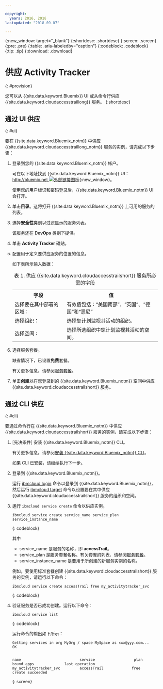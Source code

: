 ```yaml
---

copyright:
  years: 2016, 2018
lastupdated: "2018-09-07"

---
```


{:new_window: target="_blank"}
{:shortdesc: .shortdesc}
{:screen: .screen}
{:pre: .pre}
{:table: .aria-labeledby="caption"}
{:codeblock: .codeblock}
{:tip: .tip}
{:download: .download}



# 供应 Activity Tracker
{: #provision}

您可以从 {{site.data.keyword.Bluemix}} UI 或从命令行供应 {{site.data.keyword.cloudaccesstraillong}} 服务。
{:shortdesc}


## 通过 UI 供应
{: #ui}

要在 {{site.data.keyword.Bluemix_notm}} 中供应 {{site.data.keyword.cloudaccesstraillong_notm}} 服务的实例，请完成以下步骤：

1. 登录到您的 {{site.data.keyword.Bluemix_notm}} 帐户。

    可在以下地址找到 {{site.data.keyword.Bluemix_notm}} UI：[http://bluemix.net ![外部链接图标](../../../icons/launch-glyph.svg "外部链接图标")](http://bluemix.net){:new_window}。
    
	使用您的用户标识和密码登录后，{{site.data.keyword.Bluemix_notm}} UI 会打开。

2. 单击**目录**。这将打开 {{site.data.keyword.Bluemix_notm}} 上可用的服务的列表。

3. 选择**安全性**类别以过滤显示的服务列表。

    该服务还在 **DevOps** 类别下提供。

4. 单击 **Activity Tracker** 磁贴。

5. 配置用于定义要供应服务的位置的信息。 

    如下表所示输入数据： 

    <table>
	  <caption>表 1. 供应 {{site.data.keyword.cloudaccesstrailshort}} 服务所必需的字段</caption>
	  <tr>
	    <th>字段</th>
		<th>值</th>
	  </tr>
	  <tr>
	    <td>选择要在其中部署的区域：</td>
		<td>有效值包括：“美国南部”、“英国”、“德国”和“悉尼”</td>
	  </tr>
	  <tr>
	    <td>选择组织：</td>
		<td>选择您计划监视其活动的组织。</td>
	  </tr>
	  <tr>
	    <td>选择空间：</td>
		<td>选择所选组织中您计划监视其活动的空间。</td>
	  </tr>
	</table>

6. 选择服务套餐。 

    缺省情况下，已设置**免费**套餐。

    有关更多信息，请参阅[服务套餐](/docs/services/cloud-activity-tracker/how-to/change_plan.html#change_plan)。
	
7. 单击**创建**以在您登录到的 {{site.data.keyword.Bluemix_notm}} 空间中供应 {{site.data.keyword.cloudaccesstrailshort}} 服务。
  
 

## 通过 CLI 供应
{: #cli}

要通过命令行在 {{site.data.keyword.Bluemix_notm}} 中供应 {{site.data.keyword.cloudaccesstrailshort}} 服务的实例，请完成以下步骤：

1. [先决条件] 安装 {{site.data.keyword.Bluemix_notm}} CLI。

   有关更多信息，请参阅[安装 {{site.data.keyword.Bluemix_notm}} CLI](/docs/cli/reference/ibmcloud/download_cli.html#install_use)。
   
   如果 CLI 已安装，请继续执行下一步。
    
2. 登录到 {{site.data.keyword.Bluemix_notm}}。 

    运行 [ibmcloud login](/docs/cli/reference/ibmcloud/bx_cli.html#ibmcloud_login) 命令以登录到 {{site.data.keyword.Bluemix_notm}}，然后运行
[ibmcloud target](/docs/cli/reference/ibmcloud/bx_cli.html#ibmcloud_target) 命令以设置要在其中供应 {{site.data.keyword.cloudaccesstrailshort}} 服务的组织和空间。
	
3. 运行 `ibmcloud service create` 命令以供应实例。

    ```
	ibmcloud service create service_name service_plan service_instance_name
	```
	{: codeblock}
	
	其中
	
	* service_name 是服务的名称，即 **accessTrail**。
	* service_plan 是服务套餐名称。有关套餐的列表，请参阅[服务套餐](/docs/services/cloud-activity-tracker/activity_tracker_ov.html#plan)。
	* service_instance_name 是要用于所创建的新服务实例的名称。

	例如，要使用标准套餐创建 {{site.data.keyword.cloudaccesstrailshort}} 服务的实例，请运行以下命令：
	
	
	
	```
	ibmcloud service create accessTrail free my_activitytracker_svc
	```
	{: codeblock}
	
4. 验证服务是否已成功创建。运行以下命令：

    ```	
	ibmcloud service list
	```
	{: codeblock}
	
	运行命令的输出如下所示：
	
	
	
	```
    Getting services in org MyOrg / space MySpace as xxx@yyy.com...
    OK

    
    name                           service                  plan                   bound apps              last operation
    my_activitytracker_svc         accessTrail             free                                            create succeeded
	```
	{: screen}

	




